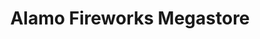 ---
title: "Alamo Fireworks Megastore"
url: /lubbock/alamo-fireworks-megastore/
shop: Pyrotechnik
---